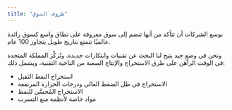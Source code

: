 ```yaml
---
title: "ظروف السوق"
---
```

بوسع الشركات أن تتأكد من أنها تنضم إلى سوق معروفة على نطاق واسع كسوق رائدة عالميًا تتمتع بتاريخ طويل يتجاوز 100 عام.

ونحن في وضعٍ جيد يتيح لنا البحث عن تقنيات وابتكارات جديدة. وتُركِّز المملكة المتحدة في الوقت الراهن على طرق الاستخراج والإنتاج الصعبة من الناحية التقنية، ويشمل ذلك:

- استخراج النفط الثقيل
- الاستخراج في ظل الضغط العالي ودرجات الحرارة المرتفعة
- الاستخراج المُحسَّن للنفط
- مواد خاصة لأنظمة منع التسرب
